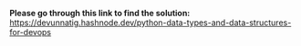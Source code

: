 **Please go through this link to find the solution:**
https://devunnatig.hashnode.dev/python-data-types-and-data-structures-for-devops
